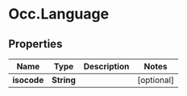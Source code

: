# Occ.Language

## Properties
Name | Type | Description | Notes
------------ | ------------- | ------------- | -------------
**isocode** | **String** |  | [optional] 


